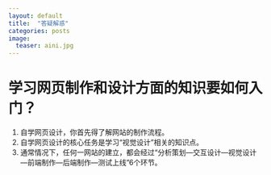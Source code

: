 ```yaml
---
layout: default
title:  "答疑解惑"
categories: posts 
image:
  teaser: aini.jpg
---
```

# 学习网页制作和设计方面的知识要如何入门？
1. 自学网页设计，你首先得了解网站的制作流程。
2. 自学网页设计的核心任务是学习“视觉设计”相关的知识点。
3. 通常情况下，任何一网站的建立，都会经过“分析策划—交互设计—视觉设计—前端制作—后端制作—测试上线”6个环节。
